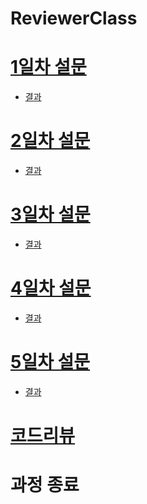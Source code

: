 # ReviewerClass

# [1일차 설문](https://forms.gle/ZxV4JLrNgRYPF3a77)
- [결과](https://docs.google.com/forms/d/1Pr7Lb6qHQi2jGmpp0s51HNql3Jw3bAYtFOf-_cKfd1c/edit#responses)

# [2일차 설문](https://forms.gle/ZFtGe7YMogiGKAuX9)
- [결과](https://docs.google.com/forms/d/1P-tZfvy_phgIA-YDVIfWaOGQDNsDSrq_g5wLE9484Ak/edit#responses)

# [3일차 설문](https://forms.gle/EVWqRCTKeQTxaLkT9)
- [결과](https://docs.google.com/forms/d/18afJjZtgYydrhpk0zfqg87-THRD36a8p_cCclV6WL7M/edit?chromeless=1#responses)

# [4일차 설문](https://forms.gle/PyRCBCHjkDrnzyYA8)
- [결과](https://docs.google.com/forms/d/1v43P64WWB5XjpTYFStp0oqDXXPhi8ydRUQ5GnuZJ02o/edit#responses)

# [5일차 설문](https://forms.gle/dfpukyWbZwRj8NKm8)
- [결과]()

# [코드리뷰 ](https://forms.gle/NEpXz1s9E5xHXd449)

# 과정 종료 
